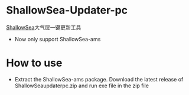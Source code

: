 # ShallowSea-Updater-pc
[ShallowSea](https://github.com/carcaschoi/ShallowSea)大气层一键更新工具

* Now only support ShallowSea-ams

# How to use
* Extract the ShallowSea-ams package. Download the latest release of ShallowSeaupdaterpc.zip and run exe file in the zip file
